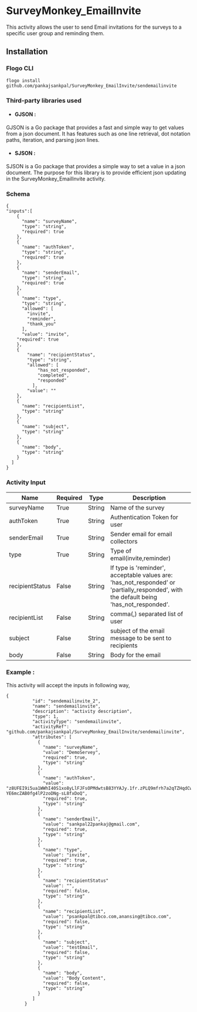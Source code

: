 # SurveyMonkey_EmailInvite

This activity allows the user to send Email invitations for the surveys to a specific user group and reminding them.

## Installation

### Flogo CLI

```
flogo install github.com/pankajsankpal/SurveyMonkey_EmailInvite/sendemailinvite
```

### Third-party libraries used
- #### GJSON :
GJSON is a Go package that provides a fast and simple way to get values from a json document. It has features such as one line retrieval, dot notation paths, iteration, and parsing json lines.
- #### SJSON :
SJSON is a Go package that provides a simple way to set a value in a json document. The purpose for this library is to provide efficient json updating in the SurveyMonkey_EmailInvite activity.

### Schema

```
{
"inputs":[
    {
      "name": "surveyName",
      "type": "string",
	  "required": true
    },
	{
      "name": "authToken",
      "type": "string",
	  "required": true
    },
	{
      "name": "senderEmail",
      "type": "string",
	  "required": true
    },
	{
      "name": "type",
      "type": "string",
	  "allowed": [
        "invite",
        "reminder",
        "thank_you"
      ],
	  "value": "invite",
    "required": true
    },
    {
        "name": "recipientStatus",
        "type": "string",
        "allowed": [
            "has_not_responded",
            "completed",
            "responded"
          ],
        "value": ""
    },
    {
      "name": "recipientList",
      "type": "string"
    },
    {
      "name": "subject",
      "type": "string"
    },
    {
      "name": "body",
      "type": "string"
    }
  ]
}
```

### Activity Input


| Name | Required | Type | Description |
| ---- | -------- | ---- |------------ |
| surveyName | True | String | Name of the survey |
| authToken | True | String | Authentication Token for user |
| senderEmail  | True | String | Sender email for email collectors|
| type  | True | String | Type of email(invite,reminder) |
| recipientStatus  | False | String | If type is 'reminder', acceptable values are: 'has_not_responded’ or 'partially_responded’, with the default being 'has_not_responded’.|
| recipientList  | False | String | comma(,) separated list of user |
| subject  | False | String | subject of the email message to be sent to recipients |
| body  | False | String |  Body for the email|



### Example :
This activity will accept the inputs in following way,

```
{
          "id": "sendemailinvite_2",
          "name": "sendemailinvite",
          "description": "activity description",
          "type": 1,
          "activityType": "sendemailinvite",
          "activityRef": "github.com/pankajsankpal/SurveyMonkey_EmailInvite/sendemailinvite",
          "attributes": [
            {
              "name": "surveyName",
              "value": "DemoServey",
              "required": true,
              "type": "string"
            },
            {
              "name": "authToken",
              "value": "z8UFEI9i5ua1WWhI40S1xo8yLlFJFsOPMdwtsB83YYAJy.1fr.zPLQ9mfrh7a2qTZHqdCwwnMHHn9.U0OvXcyx5SjYLRjcMUsE-YE6mcZAB0fg4lP2zoDNg-sL8fxDoQ",
              "required": true,
              "type": "string"
            },
            {
              "name": "senderEmail",
              "value": "sankpal22pankaj@gmail.com",
              "required": true,
              "type": "string"
            },
            {
              "name": "type",
              "value": "invite",
              "required": true,
              "type": "string"
            },
            {
              "name": "recipientStatus"
              "value": "",
              "required": false,
              "type": "string"
            },
            {
              "name": "recipientList",
              "value": "psankpal@tibco.com,anansing@tibco.com",
              "required": false,
              "type": "string"
            },
            {
              "name": "subject",
              "value": "testEmail",
              "required": false,
              "type": "string"
            },
            {
              "name": "body",
              "value": "Body Content",
              "required": false,
              "type": "string"
            }
          ]
       }
```
